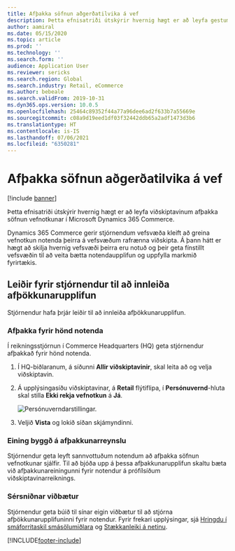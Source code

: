```yaml
---
title: Afþakka söfnun aðgerðatilvika á vef
description: Þetta efnisatriði útskýrir hvernig hægt er að leyfa gestum á vefsvæði notanda afþakka söfnun vefnotkunar í Microsoft Dynamics 365 Commerce.
author: aamiral
ms.date: 05/15/2020
ms.topic: article
ms.prod: ''
ms.technology: ''
ms.search.form: ''
audience: Application User
ms.reviewer: sericks
ms.search.region: Global
ms.search.industry: Retail, eCommerce
ms.author: bebeale
ms.search.validFrom: 2019-10-31
ms.dyn365.ops.version: 10.0.5
ms.openlocfilehash: 25464c89352f44a77a96dee6ad2f633b7a55669e
ms.sourcegitcommit: c08a9d19eed1df03f32442ddb65a2adf1473d3b6
ms.translationtype: HT
ms.contentlocale: is-IS
ms.lasthandoff: 07/06/2021
ms.locfileid: "6350281"
---
```

# <a name="opt-out-of-web-activity-event-collection"></a>Afþakka söfnun aðgerðatilvika á vef
[!include [banner](includes/banner.md)]

Þetta efnisatriði útskýrir hvernig hægt er að leyfa viðskiptavinum afþakka söfnun vefnotkunar í Microsoft Dynamics 365 Commerce.

Dynamics 365 Commerce gerir stjórnendum vefsvæða kleift að greina vefnotkun notenda þeirra á vefsvæðum rafrænna viðskipta. Á þann hátt er hægt að skilja hvernig vefsvæði þeirra eru notuð og þeir geta fínstillt vefsvæðin til að veita bætta notendaupplifun og uppfylla markmið fyrirtækis.


## <a name="ways-for-administrators-to-implement-an-opt-out-experience"></a>Leiðir fyrir stjórnendur til að innleiða afþökkunarupplifun

Stjórnendur hafa þrjár leiðir til að innleiða afþökkunarupplifun.

### <a name="opt-out-on-behalf-of-users"></a>Afþakka fyrir hönd notenda

Í reikningsstjórnun í Commerce Headquarters (HQ) geta stjórnendur afþakkað fyrir hönd notenda.

1. Í HQ-biðlaranum, á síðunni **Allir viðskiptavinir**, skal leita að og velja viðskiptavin.
1. Á upplýsingasíðu viðskiptavinar, á **Retail** flýtiflipa, í **Persónuvernd**-hluta skal stilla **Ekki rekja vefnotkun** á **Já**.

    ![Persónuverndarstillingar.](media/Disablepersonalizationpart2.png)

1. Veljið **Vista** og lokið síðan skjámyndinni.

### <a name="module-based-opt-out-experience"></a>Eining byggð á afþakkunarreynslu

Stjórnendur geta leyft sannvottuðum notendum að afþakka söfnun vefnotkunar sjálfir. Til að bjóða upp á þessa afþakkunarupplifun skaltu bæta við afþakkunareiningunni fyrir notendur á prófílsíðum viðskiptavinarreiknings.

### <a name="custom-extensions"></a>Sérsniðnar viðbætur

Stjórnendur geta búið til sínar eigin viðbætur til að stjórna afþökkunarupplifuninni fyrir notendur. Fyrir frekari upplýsingar, sjá [Hringdu í smáforritaskil smásölumiðlara](e-commerce-extensibility/call-retail-server-apis.md) og [Stækkanleiki á netinu](e-commerce-extensibility/overview.md).


[!INCLUDE[footer-include](../includes/footer-banner.md)]
